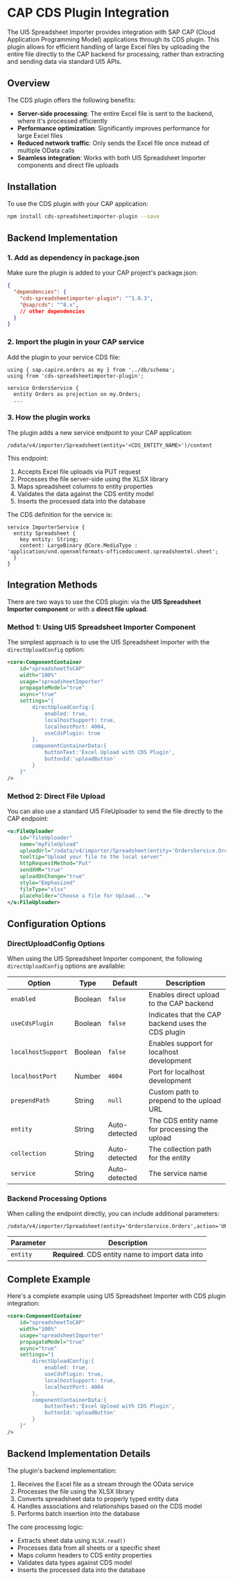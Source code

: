 # CAP CDS Plugin Integration

The UI5 Spreadsheet Importer provides integration with SAP CAP (Cloud Application Programming Model) applications through its CDS plugin. This plugin allows for efficient handling of large Excel files by uploading the entire file directly to the CAP backend for processing, rather than extracting and sending data via standard UI5 APIs.

## Overview

The CDS plugin offers the following benefits:

- **Server-side processing**: The entire Excel file is sent to the backend, where it's processed efficiently
- **Performance optimization**: Significantly improves performance for large Excel files
- **Reduced network traffic**: Only sends the Excel file once instead of multiple OData calls
- **Seamless integration**: Works with both UI5 Spreadsheet Importer components and direct file uploads

## Installation

To use the CDS plugin with your CAP application:

```bash
npm install cds-spreadsheetimporter-plugin --save
```

## Backend Implementation

### 1. Add as dependency in package.json

Make sure the plugin is added to your CAP project's package.json:

```json
{
  "dependencies": {
    "cds-spreadsheetimporter-plugin": "^1.0.3",
    "@sap/cds": "^8.x",
    // other dependencies
  }
}
```

### 2. Import the plugin in your CAP service

Add the plugin to your service CDS file:

```cds
using { sap.capire.orders as my } from '../db/schema';
using from 'cds-spreadsheetimporter-plugin';

service OrdersService {
  entity Orders as projection on my.Orders;
  ...
```

### 3. How the plugin works

The plugin adds a new service endpoint to your CAP application:

```
/odata/v4/importer/Spreadsheet(entity='<CDS_ENTITY_NAME>')/content
```

This endpoint:

1. Accepts Excel file uploads via PUT request
2. Processes the file server-side using the XLSX library
3. Maps spreadsheet columns to entity properties
4. Validates the data against the CDS entity model
5. Inserts the processed data into the database

The CDS definition for the service is:

```cds
service ImporterService {
  entity Spreadsheet {
    key entity: String;
    content: LargeBinary @Core.MediaType : 'application/vnd.openxmlformats-officedocument.spreadsheetml.sheet';
  }
}
```

## Integration Methods

There are two ways to use the CDS plugin: via the **UI5 Spreadsheet Importer component** or with a **direct file upload**.

### Method 1: Using UI5 Spreadsheet Importer Component

The simplest approach is to use the UI5 Spreadsheet Importer with the `directUploadConfig` option:

```xml
<core:ComponentContainer
    id="spreadsheetToCAP"
    width="100%"
    usage="spreadsheetImporter"
    propagateModel="true"
    async="true"
    settings="{
        directUploadConfig:{
            enabled: true,
            localhostSupport: true,
            localhostPort: 4004,
            useCdsPlugin: true
        },
        componentContainerData:{
            buttonText:'Excel Upload with CDS Plugin',
            buttonId:'uploadButton'
        }
    }"
/>
```

### Method 2: Direct File Upload

You can also use a standard UI5 FileUploader to send the file directly to the CAP endpoint:

```xml
<u:FileUploader
    id="fileUploader"
    name="myFileUpload"
    uploadUrl="/odata/v4/importer/Spreadsheet(entity='OrdersService.Orders')/content"
    tooltip="Upload your file to the local server"
    httpRequestMethod="Put"
    sendXHR="true"
    uploadOnChange="true"
    style="Emphasized"
    fileType="xlsx"
    placeholder="Choose a file for Upload...">
</u:FileUploader>
```

## Configuration Options

### DirectUploadConfig Options

When using the UI5 Spreadsheet Importer component, the following `directUploadConfig` options are available:

| Option | Type | Default | Description |
|--------|------|---------|-------------|
| `enabled` | Boolean | `false` | Enables direct upload to the CAP backend |
| `useCdsPlugin` | Boolean | `false` | Indicates that the CAP backend uses the CDS plugin |
| `localhostSupport` | Boolean | `false` | Enables support for localhost development |
| `localhostPort` | Number | `4004` | Port for localhost development |
| `prependPath` | String | `null` | Custom path to prepend to the upload URL |
| `entity` | String | Auto-detected | The CDS entity name for processing the upload |
| `collection` | String | Auto-detected | The collection path for the entity |
| `service` | String | Auto-detected | The service name |

### Backend Processing Options

When calling the endpoint directly, you can include additional parameters:

```
/odata/v4/importer/Spreadsheet(entity='OrdersService.Orders',action='UPDATE')/content
```

| Parameter | Description |
|-----------|-------------|
| `entity` | **Required**. CDS entity name to import data into |

## Complete Example

Here's a complete example using UI5 Spreadsheet Importer with CDS plugin integration:

```xml
<core:ComponentContainer
    id="spreadsheetToCAP"
    width="100%"
    usage="spreadsheetImporter"
    propagateModel="true"
    async="true"
    settings="{
        directUploadConfig:{
            enabled: true,
            useCdsPlugin: true,
            localhostSupport: true,
            localhostPort: 4004
        },
        componentContainerData:{
            buttonText:'Excel Upload with CDS Plugin',
            buttonId:'uploadButton'
        }
    }"
/>
```

## Backend Implementation Details

The plugin's backend implementation:

1. Receives the Excel file as a stream through the OData service
2. Processes the file using the XLSX library
3. Converts spreadsheet data to properly typed entity data
4. Handles associations and relationships based on the CDS model
5. Performs batch insertion into the database

The core processing logic:
- Extracts sheet data using `XLSX.read()`
- Processes data from all sheets or a specific sheet
- Maps column headers to CDS entity properties
- Validates data types against CDS model
- Inserts the processed data into the database